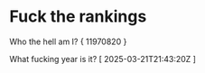 # Fuck the rankings

Who the hell am I?
{ 11970820 }

What fucking year is it?
[ 2025-03-21T21:43:20Z ]
